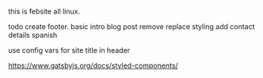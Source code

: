 this is febsite all linux.

todo
create footer.
basic intro blog post
remove replace styling
add contact details 
spanish


use config vars for site title in header


https://www.gatsbyjs.org/docs/styled-components/